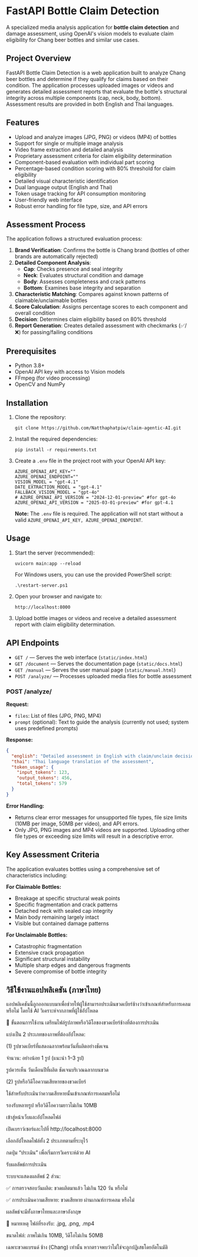 # FastAPI Bottle Claim Detection

A specialized media analysis application for **bottle claim detection** and damage assessment, using OpenAI's vision models to evaluate claim eligibility for Chang beer bottles and similar use cases.

## Project Overview

FastAPI Bottle Claim Detection is a web application built to analyze Chang beer bottles and determine if they qualify for claims based on their condition. The application processes uploaded images or videos and generates detailed assessment reports that evaluate the bottle's structural integrity across multiple components (cap, neck, body, bottom). Assessment results are provided in both English and Thai languages.

## Features

- Upload and analyze images (JPG, PNG) or videos (MP4) of bottles
- Support for single or multiple image analysis
- Video frame extraction and detailed analysis
- Proprietary assessment criteria for claim eligibility determination
- Component-based evaluation with individual part scoring
- Percentage-based condition scoring with 80% threshold for claim eligibility
- Detailed visual characteristic identification
- Dual language output (English and Thai)
- Token usage tracking for API consumption monitoring
- User-friendly web interface
- Robust error handling for file type, size, and API errors

## Assessment Process

The application follows a structured evaluation process:
1. **Brand Verification**: Confirms the bottle is Chang brand (bottles of other brands are automatically rejected)
2. **Detailed Component Analysis**:
   - **Cap**: Checks presence and seal integrity
   - **Neck**: Evaluates structural condition and damage
   - **Body**: Assesses completeness and crack patterns
   - **Bottom**: Examines base integrity and separation
3. **Characteristic Matching**: Compares against known patterns of claimable/unclaimable bottles
4. **Score Calculation**: Assigns percentage scores to each component and overall condition
5. **Decision**: Determines claim eligibility based on 80% threshold
6. **Report Generation**: Creates detailed assessment with checkmarks (✅/❌) for passing/failing conditions

## Prerequisites

- Python 3.8+
- OpenAI API key with access to Vision models
- FFmpeg (for video processing)
- OpenCV and NumPy

## Installation

1. Clone the repository:
   ```
   git clone https://github.com/Natthaphatpiw/claim-agentic-AI.git
   
   ```

2. Install the required dependencies:
   ```
   pip install -r requirements.txt
   ```

3. Create a `.env` file in the project root with your OpenAI API key:
   ```
   AZURE_OPENAI_API_KEY=""
   AZURE_OPENAI_ENDPOINT=""
   VISION_MODEL = "gpt-4.1"
   DATE_EXTRACTION_MODEL = "gpt-4.1"
   FALLBACK_VISION_MODEL = "gpt-4o"
   # AZURE_OPENAI_API_VERSION = "2024-12-01-preview" #for gpt-4o
   AZURE_OPENAI_API_VERSION = "2025-03-01-preview" #for gpt-4.1
   
   ```
   **Note:** The `.env` file is required. The application will not start without a valid `AZURE_OPENAI_API_KEY, AZURE_OPENAI_ENDPOINT`.

## Usage

1. Start the server (recommended):
   ```
   uvicorn main:app --reload
   ```
   For Windows users, you can use the provided PowerShell script:
   ```
   .\restart-server.ps1
   ```

2. Open your browser and navigate to:
   ```
   http://localhost:8000
   ```

3. Upload bottle images or videos and receive a detailed assessment report with claim eligibility determination.

## API Endpoints

- `GET /` — Serves the web interface (`static/index.html`)
- `GET /document` — Serves the documentation page (`static/docs.html`)
- `GET /manual` — Serves the user manual page (`static/manual.html`)
- `POST /analyze/` — Processes uploaded media files for bottle assessment

### POST /analyze/

**Request:**
- `files`: List of files (JPG, PNG, MP4)
- `prompt` (optional): Text to guide the analysis (currently not used; system uses predefined prompts)

**Response:**
```json
{
  "english": "Detailed assessment in English with claim/unclaim decision and component scores",
  "thai": "Thai language translation of the assessment",
  "token_usage": {
    "input_tokens": 123,
    "output_tokens": 456,
    "total_tokens": 579
  }
}
```

**Error Handling:**
- Returns clear error messages for unsupported file types, file size limits (10MB per image, 50MB per video), and API errors.
- Only JPG, PNG images and MP4 videos are supported. Uploading other file types or exceeding size limits will result in a descriptive error.

## Key Assessment Criteria

The application evaluates bottles using a comprehensive set of characteristics including:

**For Claimable Bottles:**
- Breakage at specific structural weak points
- Specific fragmentation and crack patterns
- Detached neck with sealed cap integrity
- Main body remaining largely intact
- Visible but contained damage patterns

**For Unclaimable Bottles:**
- Catastrophic fragmentation
- Extensive crack propagation
- Significant structural instability
- Multiple sharp edges and dangerous fragments
- Severe compromise of bottle integrity

## วิธีใช้งานแอปพลิเคชัน (ภาษาไทย)
แอปพลิเคชันนี้ถูกออกแบบมาเพื่อช่วยให้ผู้ใช้สามารถประเมินขวดเบียร์ช้างว่าเข้าเกณฑ์สำหรับการเคลมหรือไม่ โดยใช้ AI วิเคราะห์จากภาพที่ผู้ใช้อัปโหลด

🔄 ขั้นตอนการใช้งาน
เตรียมไฟล์รูปภาพหรือวิดีโอของขวดเบียร์ช้างที่ต้องการประเมิน

แบ่งเป็น 2 ประเภทของภาพที่ต้องอัปโหลด:

(1) รูปขวดเบียร์ที่แสดงฉลากพร้อมวันที่ผลิตอย่างชัดเจน

จำนวน: อย่างน้อย 1 รูป (แนะนำ 1–3 รูป)

รูปควรเห็น วันเดือนปีที่ผลิต ชัดเจนบริเวณฉลากบนขวด

(2) รูปหรือวิดีโอความเสียหายของขวดเบียร์

ใช้สำหรับประเมินว่าความเสียหายนั้นเข้าเกณฑ์การเคลมหรือไม่

รองรับหลายรูป หรือวิดีโอความยาวไม่เกิน 10MB

เข้าสู่หน้าเว็บและอัปโหลดไฟล์

เปิดเบราว์เซอร์และไปที่ http://localhost:8000

เลือกอัปโหลดไฟล์ทั้ง 2 ประเภทตามที่ระบุไว้

กดปุ่ม “ประเมิน” เพื่อเริ่มการวิเคราะห์ด้วย AI

รับผลลัพธ์การประเมิน

ระบบจะแสดงผลลัพธ์ 2 ส่วน:

✅ การตรวจสอบวันผลิต: ขวดผลิตมาแล้ว ไม่เกิน 120 วัน หรือไม่

✅ การประเมินความเสียหาย: ขวดเสียหาย ผ่านเกณฑ์การเคลม หรือไม่

ผลลัพธ์จะมีทั้งภาษาไทยและภาษาอังกฤษ

🛑 หมายเหตุ
ไฟล์ที่รองรับ: .jpg, .png, .mp4

ขนาดไฟล์: ภาพไม่เกิน 10MB, วิดีโอไม่เกิน 50MB

เฉพาะขวดแบรนด์ ช้าง (Chang) เท่านั้น หากตรวจพบว่าไม่ใช่จะถูกปฏิเสธโดยอัตโนมัติ
